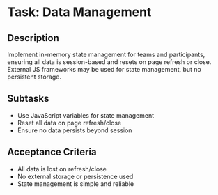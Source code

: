 # Task: Data Management

## Description
Implement in-memory state management for teams and participants, ensuring all data is session-based and resets on page refresh or close. External JS frameworks may be used for state management, but no persistent storage.

## Subtasks
- Use JavaScript variables for state management
- Reset all data on page refresh/close
- Ensure no data persists beyond session

## Acceptance Criteria
- All data is lost on refresh/close
- No external storage or persistence used
- State management is simple and reliable

